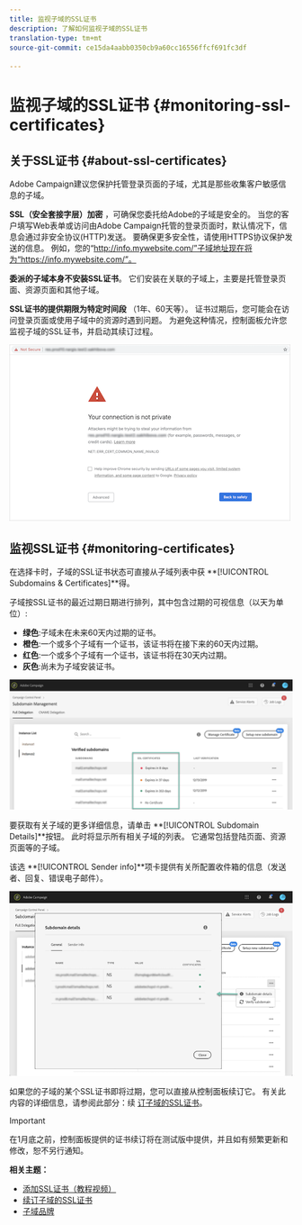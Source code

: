 ```yaml
---
title: 监视子域的SSL证书
description: 了解如何监视子域的SSL证书
translation-type: tm+mt
source-git-commit: ce15da4aabb0350cb9a60cc16556ffcf691fc3df

---
```



# 监视子域的SSL证书 {#monitoring-ssl-certificates}

## 关于SSL证书 {#about-ssl-certificates}

Adobe Campaign建议您保护托管登录页面的子域，尤其是那些收集客户敏感信息的子域。

**SSL（安全套接字层）加密** ，可确保您委托给Adobe的子域是安全的。 当您的客户填写Web表单或访问由Adobe Campaign托管的登录页面时，默认情况下，信息会通过非安全协议(HTTP)发送。 要确保更多安全性，请使用HTTPS协议保护发送的信息。 例如，您的“http://info.mywebsite.com/”子域地址现在将为“https://info.mywebsite.com/”。

**委派的子域本身不安装SSL证书**。 它们安装在关联的子域上，主要是托管登录页面、资源页面和其他子域。

**SSL证书的提供期限为特定时间段** （1年、60天等）。 证书过期后，您可能会在访问登录页面或使用子域中的资源时遇到问题。 为避免这种情况，控制面板允许您监视子域的SSL证书，并启动其续订过程。

![](assets/no_certificate.png)

## 监视SSL证书 {#monitoring-certificates}

在选择卡时，子域的SSL证书状态可直接从子域列表中获 **[!UICONTROL Subdomains & Certificates]**得。

子域按SSL证书的最近过期日期进行排列，其中包含过期的可视信息（以天为单位）:

* **绿色**:子域未在未来60天内过期的证书。
* **橙色**:一个或多个子域有一个证书，该证书将在接下来的60天内过期。
* **红色**:一个或多个子域有一个证书，该证书将在30天内过期。
* **灰色**:尚未为子域安装证书。

![](assets/subdomains_list.png)

要获取有关子域的更多详细信息，请单击 **[!UICONTROL Subdomain Details]**按钮。
此时将显示所有相关子域的列表。 它通常包括登陆页面、资源页面等的子域。

该选 **[!UICONTROL Sender info]**项卡提供有关所配置收件箱的信息（发送者、回复、错误电子邮件）。

![](assets/subdomain_details.png)

如果您的子域的某个SSL证书即将过期，您可以直接从控制面板续订它。 有关此内容的详细信息，请参阅此部分：续 [订子域的SSL证书](../../subdomains-certificates/using/renewing-subdomain-certificate.md)。

>[!IMPORTANT]
>
>在1月底之前，控制面板提供的证书续订将在测试版中提供，并且如有频繁更新和修改，恕不另行通知。

**相关主题：**

* [添加SSL证书（教程视频）](https://docs.adobe.com/content/help/en/campaign-learn/campaign-standard-tutorials/administrating/control-panel/adding-ssl-certificates.html)
* [续订子域的SSL证书](../../subdomains-certificates/using/renewing-subdomain-certificate.md)
* [子域品牌](../../subdomains-certificates/using/subdomains-branding.md)
